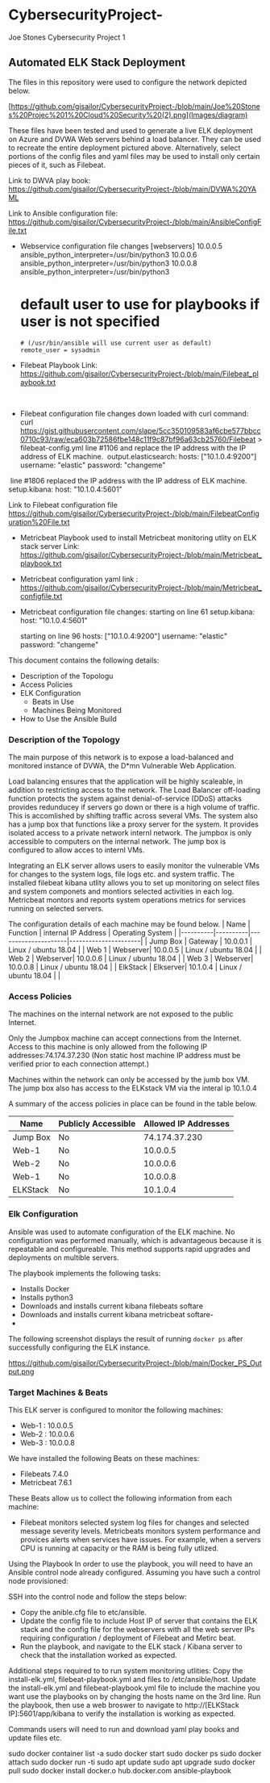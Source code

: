 # CybersecurityProject-
Joe Stones Cybersecurity Project 1
## Automated ELK Stack Deployment

The files in this repository were used to configure the network depicted below.

[https://github.com/gisailor/CybersecurityProject-/blob/main/Joe%20Stones%20Projec%201%20Cloud%20Security%20(2).png](Images/diagram)

These files have been tested and used to generate a live ELK deployment on Azure and DVWA Web servers behind a load balancer. They can be used to recreate the entire deployment pictured above. Alternatively, select portions of the config files and yaml files may be used to install only certain pieces of it, such as Filebeat.

Link to DWVA play book: https://github.com/gisailor/CybersecurityProject-/blob/main/DVWA%20YAML
  
Link to Ansible configuration file:   
 https://github.com/gisailor/CybersecurityProject-/blob/main/AnsibleConfigFile.txt
  
  - Webservice configuration file changes
       [webservers]
        10.0.0.5 ansible_python_interpreter=/usr/bin/python3
	10.0.0.6 ansible_python_interpreter=/usr/bin/python3
	10.0.0.8 ansible_python_interpreter=/usr/bin/python3

	# default user to use for playbooks if user is not specified
    	# (/usr/bin/ansible will use current user as default)
    	remote_user = sysadmin

  - Filebeat Playbook Link: https://github.com/gisailor/CybersecurityProject-/blob/main/Filebeat_playbook.txt

​ 
  - Filebeat configuration file changes down loaded with curl command: curl https://gist.githubusercontent.com/slape/5cc350109583af6cbe577bbcc0710c93/raw/eca603b72586fbe148c11f9c87bf96a63cb25760/Filebeat > filebeat-config.yml
   line #1106 and replace the IP address with the IP address of ELK machine.
​   output.elasticsearch:
   hosts: ["10.1.0.4:9200"]
   username: "elastic"
   password: "changeme"
  
​   line #1806 replaced the IP address with the IP address of ELK machine.
​   setup.kibana:
   host: "10.1.0.4:5601"
   
   Link to Filebeat configuration file https://github.com/gisailor/CybersecurityProject-/blob/main/FilebeatConfiguration%20File.txt 



  - Metricbeat Playbook used to install Metricbeat monitoring utlity on ELK stack server 
    Link: https://github.com/gisailor/CybersecurityProject-/blob/main/Metricbeat_playbook.txt

  - Metricbeat configuration yaml link : https://github.com/gisailor/CybersecurityProject-/blob/main/Metricbeat_configfile.txt

  - Metricbeat configuration file changes:
    starting on line 61
    setup.kibana:
    host: "10.1.0.4:5601" 

    starting on line 96
    hosts: ["10.1.0.4:9200"]
    username: "elastic"
    password: "changeme"



This document contains the following details:
- Description of the Topologu
- Access Policies
- ELK Configuration
  - Beats in Use
  - Machines Being Monitored
- How to Use the Ansible Build


### Description of the Topology

The main purpose of this network is to expose a load-balanced and monitored instance of DVWA, the D*mn Vulnerable Web Application.

Load balancing ensures that the application will be highly scaleable, in addition to restricting access to the network.
The Load Balancer off-loading function protects the system against denial-of-service (DDoS) attacks provides redunducey if servers go down or there is a high volume of traffic. 
This is accomlished by shifting traffic across several VMs. The system also has a jump box  that functions like a proxy server for the system. It provides isolated access to a private network internl network. 
The jumpbox is only accessible to computers on the internal network. The jump box is configured to allow acces to internl VMs. 

Integrating an ELK server allows users to easily monitor the vulnerable VMs for changes to the system logs, file logs etc. and system traffic.
The installed filebeat kibana utlity allows you to set up monitoring on select files and system componets and montiors selected activities in each log.  
Metricbeat montors and reports system operations metrics for services running on selected servers. 


The configuration details of each machine may be found below.
| Name     | Function | internal IP Address | Operating System     |
|----------|----------|---------------------|----------------------|
| Jump Box | Gateway  | 10.0.0.1            | Linux / ubuntu 18.04 |
| Web 1    | Webserver| 10.0.0.5            | Linux / ubuntu 18.04 |
| Web 2    | Webserver| 10.0.0.6            | Linux / ubuntu 18.04 | 
| Web 3    | Webserver| 10.0.0.8            | Linux / ubuntu 18.04 |
| ElkStack | Elkserver| 10.1.0.4            | Linux / ubuntu 18.04 |
                  |

### Access Policies

The machines on the internal network are not exposed to the public Internet. 

Only the Jumpbox machine can accept connections from the Internet. Access to this machine is only allowed from the following IP addresses:74.174.37.230 
(Non static host machine IP address must be verified prior to each connection attempt.)


Machines within the network can only be accessed by the jumb box VM.
The jump box also has access to the ELKstack VM via the interal ip 10.1.0.4 

A summary of the access policies in place can be found in the table below.

| Name     | Publicly Accessible | Allowed IP Addresses |
|----------|---------------------|----------------------|
| Jump Box |     No              | 74.174.37.230        |
| Web-1    |     No              | 10.0.0.5             |
| Web-2    |     No              | 10.0.0.6             |
| Web-1    |     No              | 10.0.0.8             |
| ELKStack |     No              | 10.1.0.4             |


### Elk Configuration

Ansible was used to automate configuration of the ELK machine. No configuration was performed manually, which is advantageous because it is repeatable and
configureable. This method supports rapid upgrades and deployments on multible servers. 

The playbook implements the following tasks:
- Installs Docker
- Installs python3
- Downloads and installs current kibana filebeats softare
- Downloads and installs current kibana metricbeat softare- 
- 

The following screenshot displays the result of running `docker ps` after successfully configuring the ELK instance.

https://github.com/gisailor/CybersecurityProject-/blob/main/Docker_PS_Output.png

### Target Machines & Beats
This ELK server is configured to monitor the following machines:
- Web-1 : 10.0.0.5
- Web-2 : 10.0.0.6
- Web-3 : 10.0.0.8

We have installed the following Beats on these machines:
- Filebeats 7.4.0
- Metricbeat 7.6.1

These Beats allow us to collect the following information from each machine:
- Filebeat monitors selected system log files for changes and selected message severity levels. Metricbeats monitors system performance and provices alerts when 
  services have issues. For example, when a servers CPU is running at capacity or the RAM is being fully utlized.  

Using the Playbook
In order to use the playbook, you will need to have an Ansible control node already configured. Assuming you have such a control node provisioned: 

SSH into the control node and follow the steps below:
- Copy the anible.cfg  file to etc/ansible.
- Update the config file to include Host IP of server that contains the ELK stack and the config file for the webservers with all the web server IPs requiring configuration / deployment of Filebeat and Metirc beat.
- Run the playbook, and navigate to the ELK stack / Kibana server to check that the installation worked as expected.

Additional steps required to to run system monitoring utlities:
    Copy the install-elk.yml, filebeat-playbook.yml and files to /etc/ansible/host.
    Update the install-elk.yml and filebeat-playbook.yml file to include the machine you want use the playbooks on by changing the hosts name on the 3rd line.
    Run the playbook, then use a web broswer to navigate to http://[ELKStack IP]:5601/app/kibana to verify the installation is working as expected.

Commands users will need to run and download yaml play books and update files etc. 

sudo docker container list -a
sudo docker start <container name>
sudo docker ps 
sudo docker attach <container name>
sudo docker run -ti <container name>
sudo apt update
sudo apt upgrade
sudo docker pull
sudo docker install  docker.o hub.docker.com
ansible-playbook <playbook name>


